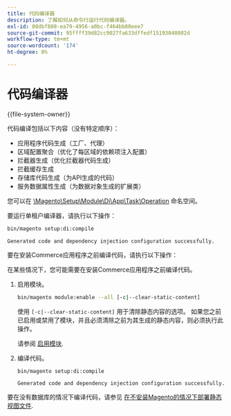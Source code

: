 ```yaml
---
title: 代码编译器
description: 了解如何从命令行运行代码编译器。
exl-id: 08dbf808-ea79-4956-a0bc-f464bb80eee7
source-git-commit: 95ffff39d82cc9027fa633dffedf15193040802d
workflow-type: tm+mt
source-wordcount: '174'
ht-degree: 0%

---
```


# 代码编译器

{{file-system-owner}}

代码编译包括以下内容（没有特定顺序）：

- 应用程序代码生成（工厂、代理）
- 区域配置聚合（优化了每区域的依赖项注入配置）
- 拦截器生成（优化拦截器代码生成）
- 拦截缓存生成
- 存储库代码生成（为API生成的代码）
- 服务数据属性生成（为数据对象生成的扩展类）

您可以在 [\Magento\Setup\Module\Di\App\Task\Operation][operation] 命名空间。

要运行单租户编译器，请执行以下操作：

```bash
bin/magento setup:di:compile
```

```terminal
Generated code and dependency injection configuration successfully.
```

要在安装Commerce应用程序之前编译代码，请执行以下操作：

在某些情况下，您可能需要在安装Commerce应用程序之前编译代码。

1. 启用模块。

   ```bash
   bin/magento module:enable --all [-c|--clear-static-content]
   ```

   使用 `[-c|--clear-static-content]` 用于清除静态内容的选项。 如果您之前已启用或禁用了模块，并且必须清除之前为其生成的静态内容，则必须执行此操作。

   请参阅 [启用模块](../../installation/tutorials/manage-modules.md).

1. 编译代码。

   ```bash
   bin/magento setup:di:compile
   ```

   ```terminal
   Generated code and dependency injection configuration successfully.
   ```

要在没有数据库的情况下编译代码，请参见 [在不安装Magento的情况下部署静态视图文件](../cli/static-view-file-deployment.md).

<!-- link definitions -->

[operation]: https://github.com/magento/magento2/blob/2.4/setup/src/Magento/Setup/Module/Di/App/Task/Operation
